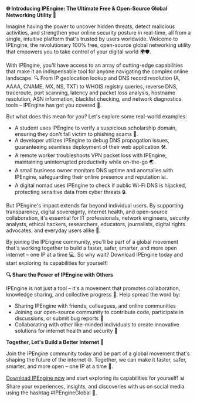 **🌐 Introducing IPEngine: The Ultimate Free & Open-Source Global Networking Utility 🚀**

Imagine having the power to uncover hidden threats, detect malicious activities, and strengthen your online security posture in real-time, all from a single, intuitive platform that's trusted by users worldwide. Welcome to IPEngine, the revolutionary 100% free, open-source global networking utility that empowers you to take control of your digital world 🌍🛡️.

With IPEngine, you'll have access to an array of cutting-edge capabilities that make it an indispensable tool for anyone navigating the complex online landscape. 🔍 From IP geolocation lookup and DNS record resolution (A, AAAA, CNAME, MX, NS, TXT) to WHOIS registry queries, reverse DNS, traceroute, port scanning, latency and packet loss analysis, hostname resolution, ASN information, blacklist checking, and network diagnostics tools – IPEngine has got you covered 📡.

But what does this mean for you? Let's explore some real-world examples:

*   A student uses IPEngine to verify a suspicious scholarship domain, ensuring they don't fall victim to phishing scams 🚨.
*   A developer utilizes IPEngine to debug DNS propagation issues, guaranteeing seamless deployment of their web application 🛠️.
*   A remote worker troubleshoots VPN packet loss with IPEngine, maintaining uninterrupted productivity while on-the-go 🌏.
*   A small business owner monitors DNS uptime and anomalies with IPEngine, safeguarding their online presence and reputation 📊.
*   A digital nomad uses IPEngine to check if public Wi-Fi DNS is hijacked, protecting sensitive data from cyber threats 🔒.

But IPEngine's impact extends far beyond individual users. By supporting transparency, digital sovereignty, internet health, and open-source collaboration, it's essential for IT professionals, network engineers, security analysts, ethical hackers, researchers, educators, journalists, digital rights advocates, and everyday users alike 🌟.

By joining the IPEngine community, you'll be part of a global movement that's working together to build a faster, safer, smarter, and more open internet – one IP at a time 💻. So why wait? Download IPEngine today and start exploring its capabilities for yourself!

**🔍 Share the Power of IPEngine with Others**

IPEngine is not just a tool – it's a movement that promotes collaboration, knowledge sharing, and collective progress 🌈. Help spread the word by:

*   Sharing IPEngine with friends, colleagues, and online communities
*   Joining our open-source community to contribute code, participate in discussions, or submit bug reports 🤝
*   Collaborating with other like-minded individuals to create innovative solutions for internet health and security 🔗

**Together, Let's Build a Better Internet 💪**

Join the IPEngine community today and be part of a global movement that's shaping the future of the internet 🌐. Together, we can make it faster, safer, smarter, and more open – one IP at a time 🚀.

[Download IPEngine now](https://www.ipengine.xyz) and start exploring its capabilities for yourself! 📊 Share your experiences, insights, and discoveries with us on social media using the hashtag #IPEngineGlobal 💬.